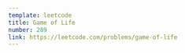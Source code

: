 ```yaml
---
template: leetcode
title: Game of Life
number: 289
link: https://leetcode.com/problems/game-of-life
---
```

